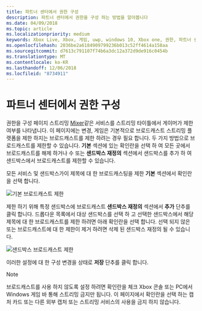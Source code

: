 ```yaml
---
title: 파트너 센터에서 권한 구성
description: 파트너 센터에서 권한을 구성 하는 방법을 알아봅니다
ms.date: 04/09/2018
ms.topic: article
ms.localizationpriority: medium
keywords: Xbox Live, Xbox, 게임, uwp, windows 10, Xbox one, 권한, 파트너 센터
ms.openlocfilehash: 2036be2a6184909799236b013c52ff4614a158aa
ms.sourcegitcommit: d7613c791107f74b6a3dc12a372d9de916c0454b
ms.translationtype: MT
ms.contentlocale: ko-KR
ms.lasthandoff: 12/06/2018
ms.locfileid: "8734911"
---
```

# <a name="configure-privileges-in-partner-center"></a>파트너 센터에서 권한 구성

권한을 구성 페이지 스트리밍 [Mixer](https://mixer.com/)같은 서비스를 스트리밍 타이틀에서 게이머가 제한 여부를 나타냅니다. 이 페이지에는 변경, 게임은 기본적으로 브로드캐스트 스트리밍 플랫폼을 제한 하지는 브로드캐스트를 제한 하려는 경우 필요 합니다. 두 가지 방법으로 브로드캐스트를 제한할 수 있습니다. **기본** 섹션에 있는 확인란을 선택 하 여 모든 곳에서 브로드캐스트를 해제 하거나 수 또는 **샌드박스 재정의** 섹션에서 샌드박스를 추가 하 여 샌드박스에서 브로드캐스트를 제한할 수 있습니다.

모든 서비스 및 샌드박스가이 제목에 대 한 브로드캐스팅을 제한 **기본** 섹션에서 확인란을 선택 합니다.

![기본 브로드캐스트 제한](../../images/dev-center/privileges/default-privileges-check.JPG)

제한 하기 위해 특정 샌드박스에 브로드캐스트 **샌드박스 재정의** 섹션에서 **추가** 단추를 클릭 합니다. 드롭다운 목록에서 대상 샌드박스를 선택 하 고 선택한 샌드박스에서 해당 제목에 대 한 브로드캐스트를 제한 하려면 아래 확인란을 선택 합니다. 선택 되지 않은 또는 브로드캐스트에 대 한 제한이 제거 하려면 삭제 된 샌드박스 재정의 될 수 있습니다.

![샌드박스 브로드캐스트 제한](../../images/dev-center/privileges/sandbox-privileges-check.JPG)

이러한 설정에 대 한 구성 변경을 상태로 **저장** 단추를 클릭 합니다.

> [!NOTE]
> 브로드캐스트를 사용 하지 않도록 설정 하려면 확인란을 체크 Xbox 콘솔 또는 PC에서 Windows 게임 바 통해 스트리밍 금지만 됩니다. 이 페이지에서 확인란을 선택 하는 캡처 카드 또는 다른 외부 캡처 또는 스트리밍 서비스의 사용을 금지 하지 않습니다.